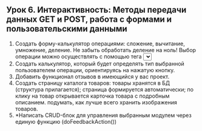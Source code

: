


## Урок 6. Интерактивность: Методы передачи данных GET и POST, работа с формами и пользовательскими данными

1. Создать форму-калькулятор операциями: сложение, вычитание, умножение, деление. Не забыть обработать деление на ноль! Выбор операции можно осуществлять с помощью тега <select>.
2. Создать калькулятор, который будет определять тип выбранной пользователем операции, ориентируясь на нажатую кнопку.
3. Добавить функционал отзывов в имеющийся у вас проект.
4. Создать страницу каталога товаров:
товары хранятся в БД (структура прилагается);
страница формируется автоматически;
по клику на товар открывается карточка товара с подробным описанием.
подумать, как лучше всего хранить изображения товаров.
5. *Написать CRUD-блок для управления выбранным модулем через единую функцию (doFeedbackAction())

